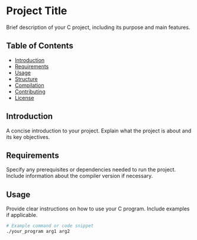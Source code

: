 # Project Title

Brief description of your C project, including its purpose and main features.

## Table of Contents

- [Introduction](#introduction)
- [Requirements](#requirements)
- [Usage](#usage)
- [Structure](#structure)
- [Compilation](#compilation)
- [Contributing](#contributing)
- [License](#license)

## Introduction

A concise introduction to your project. Explain what the project is about and its key objectives.

## Requirements

Specify any prerequisites or dependencies needed to run the project. Include information about the compiler version if necessary.

## Usage

Provide clear instructions on how to use your C program. Include examples if applicable.

```bash
# Example command or code snippet
./your_program arg1 arg2

